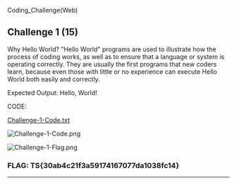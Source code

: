 Coding_Challenge(Web)

## Challenge 1 (15)

Why Hello World? "Hello World" programs are used to illustrate how the process of coding works, as well as to ensure that a language or system is operating correctly. They are usually the first programs that new coders learn, because even those with little or no experience can execute Hello World both easily and correctly.

Expected Output:
Hello, World!

CODE: 

[Challenge-1-Code.txt](../_resources/470bd829dc2e49359c7777f2fbf233cb.txt)


![Challenge-1-Code.png](../_resources/b33b8d8c88a64b639b079cbc4070d238.png)


![Challenge-1-Flag.png](../_resources/f443d27eb9c24940b7def74eb49d5391.png)


### FLAG: TS{30ab4c21f3a59174167077da1038fc14} 

* * *
